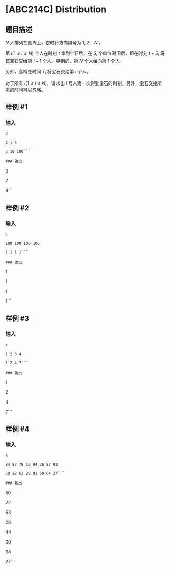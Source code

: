 # [ABC214C] Distribution

## 题目描述

$N$ 人排列在圆周上，逆时针方向编号为 $1,2....N$ 。 

第 $i(1≤i≤N)$ 个人在时刻 $t$ 拿到宝石后，在 $S_i$ 个单位时间后，即在时刻 $t+S_i$ 将该宝石交给第 $i+1$ 个人。特别的，第 $N$ 个人给向第 $1$ 个人。

另外，高桥在时间 $T_i$ 将宝石交给第 $i$ 个人。

对于所有 $i(1≤i≤N)$，请求出 i 号人第一次得到宝石的时刻。另外，宝石交接所需的时间可以忽略。

## 样例 #1

### 输入

```
3
4 1 5
3 10 100```

### 输出

```
3
7
8```

## 样例 #2

### 输入

```
4
100 100 100 100
1 1 1 1```

### 输出

```
1
1
1
1```

## 样例 #3

### 输入

```
4
1 2 3 4
1 2 4 7```

### 输出

```
1
2
4
7```

## 样例 #4

### 输入

```
8
84 87 78 16 94 36 87 93
50 22 63 28 91 60 64 27```

### 输出

```
50
22
63
28
44
60
64
27```

